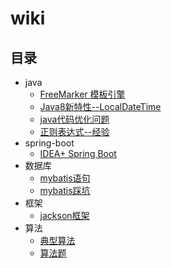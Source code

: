# wiki

## 目录

* java
  * [FreeMarker 模板引擎](https://github.com/yangshuting1/wiki/blob/master/java/FreeMarker%20%E6%A8%A1%E6%9D%BF%E5%BC%95%E6%93%8E.md)
  * [Java8新特性--LocalDateTime](https://github.com/yangshuting1/wiki/blob/master/java/Java8%E6%96%B0%E7%89%B9%E6%80%A7--LocalDateTime.md)
  * [java代码优化问题](https://github.com/yangshuting1/wiki/blob/master/java/%E4%BC%98%E5%8C%96%E9%97%AE%E9%A2%98.md)
  * [正则表达式--经验](https://github.com/yangshuting1/wiki/blob/master/java/%E6%AD%A3%E5%88%99%E8%A1%A8%E8%BE%BE%E5%BC%8F-%E7%BB%8F%E9%AA%8C.md)
* spring-boot
  * [IDEA+ Spring Boot](https://github.com/yangshuting1/wiki/blob/master/spring-boot/IDEA%2BSpring%20boot%E5%88%9B%E5%BB%BA%E9%A1%B9%E7%9B%AE.md)
* 数据库
  * [mybatis语句](https://github.com/yangshuting1/wiki/blob/master/%E6%95%B0%E6%8D%AE%E5%BA%93/mybatis%20%E8%AF%AD%E5%8F%A5.md)
  * [mybatis踩坑](https://github.com/yangshuting1/wiki/blob/master/%E6%95%B0%E6%8D%AE%E5%BA%93/mybatis%E8%B8%A9%E5%9D%91.md)
* 框架
  * [jackson框架](https://github.com/yangshuting1/wiki/blob/master/%E6%A1%86%E6%9E%B6/jackson%E6%A1%86%E6%9E%B6.md)
* 算法
  * [典型算法](https://github.com/yangshuting1/wiki/blob/master/%E7%AE%97%E6%B3%95/%E5%85%B8%E5%9E%8B%E7%AE%97%E6%B3%95.md)
  * [算法题](https://github.com/yangshuting1/wiki/blob/master/%E7%AE%97%E6%B3%95/%E7%AE%97%E6%B3%95%E9%A2%98.md)

